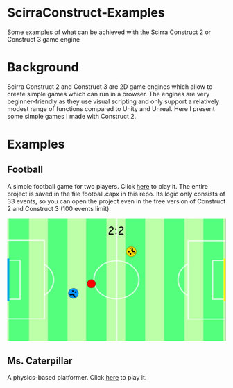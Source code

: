# ScirraConstruct-Examples
Some examples of what can be achieved with the Scirra Construct 2 or Construct 3 game engine

# Background
Scirra Construct 2 and Construct 3 are 2D game engines which allow to create simple games which can run in a browser. The engines are very beginner-friendly as they use visual scripting and only support a relatively modest range of functions compared to Unity and Unreal. Here I present some simple games I made with Construct 2.

# Examples
## Football 
A simple football game for two players. Click [here](https://mariusrubo.github.io/football/) to play it. 
The entire project is saved in the file football.capx in this repo. Its logic only consists of 33 events, so you can open the project even in the free version of Construct 2 and Construct 3 (100 events limit). 

![alt tag](https://github.com/mariusrubo/ScirraConstruct-Examples/blob/master/football_screenshot.jpg)

## Ms. Caterpillar
A physics-based platformer. Click [here](https://mariusrubo.github.io/Caterpillar/) to play it. 
